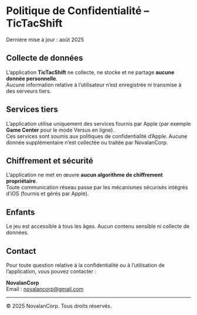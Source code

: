 # Politique de Confidentialité – TicTacShift

Dernière mise à jour : août 2025  

## Collecte de données
L’application **TicTacShift** ne collecte, ne stocke et ne partage **aucune donnée personnelle**.  
Aucune information relative à l’utilisateur n’est enregistrée ni transmise à des serveurs tiers.  

## Services tiers
L’application utilise uniquement des services fournis par Apple (par exemple **Game Center** pour le mode Versus en ligne).  
Ces services sont soumis aux politiques de confidentialité d’Apple. Aucune donnée supplémentaire n’est collectée ou traitée par NovalanCorp.  

## Chiffrement et sécurité
L’application ne met en œuvre **aucun algorithme de chiffrement propriétaire**.  
Toute communication réseau passe par les mécanismes sécurisés intégrés d’iOS (fournis et gérés par Apple).  

## Enfants
Le jeu est accessible à tous les âges. Aucun contenu sensible ni collecte de données.  

## Contact
Pour toute question relative à la confidentialité ou à l’utilisation de l’application, vous pouvez contacter :  

**NovalanCorp**  
Email : novalancorp@gmail.com 

---

© 2025 NovalanCorp. Tous droits réservés.
